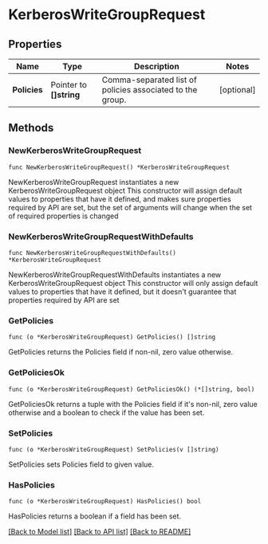 # KerberosWriteGroupRequest


## Properties

Name | Type | Description | Notes
------------ | ------------- | ------------- | -------------
**Policies** | Pointer to **[]string** | Comma-separated list of policies associated to the group. | [optional] 



## Methods


### NewKerberosWriteGroupRequest

`func NewKerberosWriteGroupRequest() *KerberosWriteGroupRequest`

NewKerberosWriteGroupRequest instantiates a new KerberosWriteGroupRequest object
This constructor will assign default values to properties that have it defined,
and makes sure properties required by API are set, but the set of arguments
will change when the set of required properties is changed

### NewKerberosWriteGroupRequestWithDefaults

`func NewKerberosWriteGroupRequestWithDefaults() *KerberosWriteGroupRequest`

NewKerberosWriteGroupRequestWithDefaults instantiates a new KerberosWriteGroupRequest object
This constructor will only assign default values to properties that have it defined,
but it doesn't guarantee that properties required by API are set


### GetPolicies

`func (o *KerberosWriteGroupRequest) GetPolicies() []string`

GetPolicies returns the Policies field if non-nil, zero value otherwise.

### GetPoliciesOk

`func (o *KerberosWriteGroupRequest) GetPoliciesOk() (*[]string, bool)`

GetPoliciesOk returns a tuple with the Policies field if it's non-nil, zero value otherwise
and a boolean to check if the value has been set.

### SetPolicies

`func (o *KerberosWriteGroupRequest) SetPolicies(v []string)`

SetPolicies sets Policies field to given value.


### HasPolicies

`func (o *KerberosWriteGroupRequest) HasPolicies() bool`

HasPolicies returns a boolean if a field has been set.









[[Back to Model list]](../README.md#documentation-for-models) [[Back to API list]](../README.md#documentation-for-api-endpoints) [[Back to README]](../README.md)


